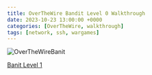 ```yaml
---
title: OverTheWire Bandit Level 0 Walkthrough
date: 2023-10-23 13:00:00 +0000
categories: [OverTheWire, walkthrough]
tags: [network, ssh, wargames]
---
```

![OverTheWireBanit](https://overthewire.org/img/domokitten.png)

[Banit Level 1](https://overthewire.org/wargames/bandit/bandit1.html) <br><br>